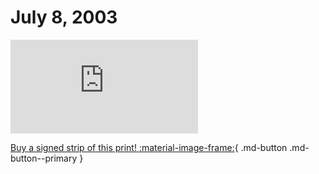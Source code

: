 # July 8, 2003

![](https://www.achewood.com/comic.php?date=07082003)

[Buy a signed strip of this print! :material-image-frame:](https://achewood-holiday-pop-up.myshopify.com/products/strip#07082003){ .md-button .md-button--primary }
